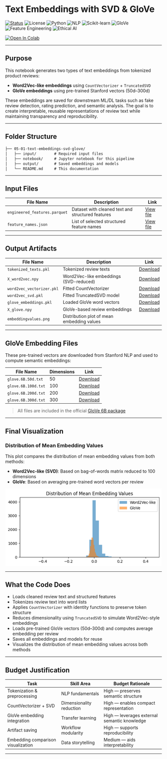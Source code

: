 #  Text Embeddings with SVD & GloVe

[![Status](https://img.shields.io/badge/status-active-brightgreen)](https://github.com/cwattsnogueira/rating-predictor-spam-detection-review-summarizer)
![License](https://img.shields.io/badge/license-MIT-blue)
![Python](https://img.shields.io/badge/python-3.10%2B-yellow)
![NLP](https://img.shields.io/badge/NLP-tokenization%20%7C%20embeddings-purple)
![Scikit-learn](https://img.shields.io/badge/scikit--learn-TruncatedSVD-orange)
![GloVe](https://img.shields.io/badge/GloVe-Stanford%20Vectors-lightblue)
![Feature Engineering](https://img.shields.io/badge/feature--engineering-vectorization-informational)
![Ethical AI](https://img.shields.io/badge/ethics-transparent--representation-green)

<a href="https://colab.research.google.com/github/cwattsnogueira/rating-predictor-spam-detection-review-summarizer/blob/main/05_01_text_embeddings_SVD_GloVeVF.ipynb" target="_parent">
  <img src="https://colab.research.google.com/assets/colab-badge.svg" alt="Open In Colab"/>
</a>

---

##  Purpose

This notebook generates two types of text embeddings from tokenized product reviews:

- **Word2Vec-like embeddings** using `CountVectorizer` + `TruncatedSVD`
- **GloVe embeddings** using pre-trained Stanford vectors (50d–300d)

These embeddings are saved for downstream ML/DL tasks such as fake review detection, rating prediction, and semantic analysis. The goal is to create interpretable, reusable representations of review text while maintaining transparency and reproducibility.

---

##  Folder Structure

```
├── 05-01-text-embeddings-svd-glove/
│   ├── input/        # Required input files
│   ├── notebook/     # Jupyter notebook for this pipeline
│   ├── output/       # Saved embeddings and models
│   └── README.md     # This documentation
```

---

##  Input Files

| File Name                          | Description                                 | Link |
|-----------------------------------|---------------------------------------------|------|
| `engineered_features.parquet`     | Dataset with cleaned text and structured features | [View file](../05-feature-engineering/output/engineered_features.parquet) |
| `feature_names.json`              | List of selected structured feature names   | [View file](../05-feature-engineering/output/feature_names.json) |

---

##  Output Artifacts

| File Name                          | Description                                 | Link |
|-----------------------------------|---------------------------------------------|------|
| `tokenized_texts.pkl`             | Tokenized review texts                      | [Download](./output/tokenized_texts.pkl) |
| `X_word2vec.npy`                  | Word2Vec-like embeddings (SVD-reduced)      | [Download](./output/X_word2vec.npy) |
| `word2vec_vectorizer.pkl`         | Fitted CountVectorizer                      | [Download](./output/word2vec_vectorizer.pkl) |
| `word2vec_svd.pkl`                | Fitted TruncatedSVD model                   | [Download](./output/word2vec_svd.pkl) |
| `glove_embeddings.pkl`            | Loaded GloVe word vectors                   | [Download](./output/glove_embeddings.pkl) |
| `X_glove.npy`                     | GloVe-based review embeddings               | [Download](./output/X_glove.npy) |
| `embeddingvalues.png`             | Distribution plot of mean embedding values  | |

---

##  GloVe Embedding Files

These pre-trained vectors are downloaded from Stanford NLP and used to compute semantic embeddings:

| File Name              | Dimensions | Link |
|------------------------|------------|------|
| `glove.6B.50d.txt`     | 50         | [Download](http://nlp.stanford.edu/data/glove.6B.zip) |
| `glove.6B.100d.txt`    | 100        | [Download](http://nlp.stanford.edu/data/glove.6B.zip) |
| `glove.6B.200d.txt`    | 200        | [Download](http://nlp.stanford.edu/data/glove.6B.zip) |
| `glove.6B.300d.txt`    | 300        | [Download](http://nlp.stanford.edu/data/glove.6B.zip) |

> All files are included in the official [GloVe 6B package](http://nlp.stanford.edu/data/glove.6B.zip)

---

##  Final Visualization

### Distribution of Mean Embedding Values

This plot compares the distribution of mean embedding values from both methods:

- **Word2Vec-like (SVD)**: Based on bag-of-words matrix reduced to 100 dimensions  
- **GloVe**: Based on averaging pre-trained word vectors per review

![Embedding Values](./output/embeddingvalues.png)

---

##  What the Code Does

- Loads cleaned review text and structured features
- Tokenizes review text into word lists
- Applies `CountVectorizer` with identity functions to preserve token structure
- Reduces dimensionality using `TruncatedSVD` to simulate Word2Vec-style embeddings
- Loads pre-trained GloVe vectors (50d–300d) and computes average embedding per review
- Saves all embeddings and models for reuse
- Visualizes the distribution of mean embedding values across both methods

---

##  Budget Justification

| Task                              | Skill Area               | Budget Rationale |
|-----------------------------------|--------------------------|------------------|
| Tokenization & preprocessing      | NLP fundamentals         | High — preserves semantic structure |
| CountVectorizer + SVD             | Dimensionality reduction | High — enables compact representation |
| GloVe embedding integration       | Transfer learning        | High — leverages external semantic knowledge |
| Artifact saving                   | Workflow modularity      | High — supports reproducibility |
| Embedding comparison visualization| Data storytelling         | Medium — aids interpretability |

---

